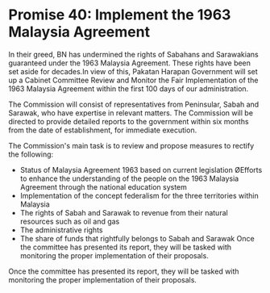 # Promise 40: Implement the 1963 Malaysia Agreement

In their greed, BN has undermined the rights of Sabahans and Sarawakians guaranteed under the 1963 Malaysia Agreement. These rights have been set aside for decades.In view of this, Pakatan Harapan Government will set up a Cabinet Committee Review and Monitor the Fair Implementation of the 1963 Malaysia Agreement within the first 100 days of our administration.

The Commission will consist of representatives from Peninsular, Sabah and Sarawak, who have expertise in relevant matters. The Commission will be directed to provide detailed reports to the government within six months from the date of establishment, for immediate execution.

The Commission's main task is to review and propose measures to rectify the following:

- Status of Malaysia Agreement 1963 based on current legislation ØEfforts to enhance the understanding of the people on the 1963 Malaysia Agreement through the national education system
- Implementation of the concept federalism for the three territories within Malaysia
- The rights of Sabah and Sarawak to revenue from their natural resources such as oil and gas
- The administrative rights
- The share of funds that rightfully belongs to Sabah and Sarawak Once the committee has presented its report, they will be tasked with monitoring the proper implementation of their proposals.

Once the committee has presented its report, they will be tasked with monitoring the proper implementation of their proposals.

